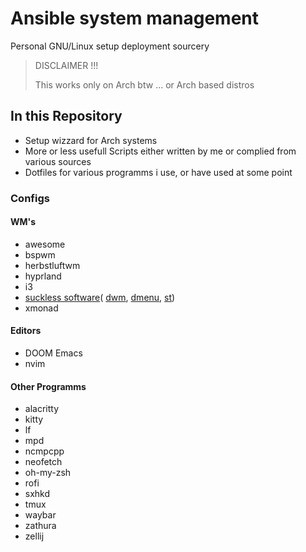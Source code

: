 # Ansible system management
Personal GNU/Linux setup deployment sourcery

> DISCLAIMER !!!
> 
> This works only on Arch btw ... or Arch based distros

## In this Repository
* Setup wizzard for Arch systems
* More or less usefull Scripts either written by me or complied from various sources
* Dotfiles for various programms i use, or have used at some point
 
### Configs
#### WM's
- awesome
- bspwm
- herbstluftwm
- hyprland
- i3
- [suckless software](https://github.com/j0giwa/suckless-desktop)( [dwm](https://github.com/j0giwa/dwm), [dmenu](https://github.com/j0giwa/dmenu), [st](https://github.com/j0giwa/st))
- xmonad

#### Editors
- DOOM Emacs
- nvim

#### Other Programms
- alacritty
- kitty
- lf
- mpd
- ncmpcpp
- neofetch
- oh-my-zsh
- rofi
- sxhkd
- tmux
- waybar
- zathura
- zellij
